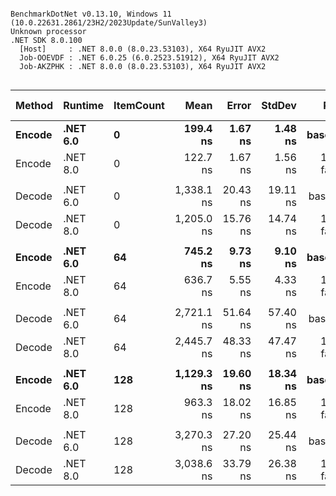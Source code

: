 ```

BenchmarkDotNet v0.13.10, Windows 11 (10.0.22631.2861/23H2/2023Update/SunValley3)
Unknown processor
.NET SDK 8.0.100
  [Host]     : .NET 8.0.0 (8.0.23.53103), X64 RyuJIT AVX2
  Job-OOEVDF : .NET 6.0.25 (6.0.2523.51912), X64 RyuJIT AVX2
  Job-AKZPHK : .NET 8.0.0 (8.0.23.53103), X64 RyuJIT AVX2


```
| Method | Runtime  | ItemCount | Mean       | Error    | StdDev   | Ratio        | RatioSD | Allocated | Alloc Ratio |
|------- |--------- |---------- |-----------:|---------:|---------:|-------------:|--------:|----------:|------------:|
| **Encode** | **.NET 6.0** | **0**         |   **199.4 ns** |  **1.67 ns** |  **1.48 ns** |     **baseline** |        **** |      **40 B** |            **** |
| Encode | .NET 8.0 | 0         |   122.7 ns |  1.67 ns |  1.56 ns | 1.63x faster |   0.03x |      40 B |  1.00x more |
|        |          |           |            |          |          |              |         |           |             |
| Decode | .NET 6.0 | 0         | 1,338.1 ns | 20.43 ns | 19.11 ns |     baseline |         |     560 B |             |
| Decode | .NET 8.0 | 0         | 1,205.0 ns | 15.76 ns | 14.74 ns | 1.11x faster |   0.02x |     560 B |  1.00x more |
|        |          |           |            |          |          |              |         |           |             |
| **Encode** | **.NET 6.0** | **64**        |   **745.2 ns** |  **9.73 ns** |  **9.10 ns** |     **baseline** |        **** |      **40 B** |            **** |
| Encode | .NET 8.0 | 64        |   636.7 ns |  5.55 ns |  4.33 ns | 1.17x faster |   0.02x |      40 B |  1.00x more |
|        |          |           |            |          |          |              |         |           |             |
| Decode | .NET 6.0 | 64        | 2,721.1 ns | 51.64 ns | 57.40 ns |     baseline |         |    7248 B |             |
| Decode | .NET 8.0 | 64        | 2,445.7 ns | 48.33 ns | 47.47 ns | 1.11x faster |   0.02x |    7248 B |  1.00x more |
|        |          |           |            |          |          |              |         |           |             |
| **Encode** | **.NET 6.0** | **128**       | **1,129.3 ns** | **19.60 ns** | **18.34 ns** |     **baseline** |        **** |      **40 B** |            **** |
| Encode | .NET 8.0 | 128       |   963.3 ns | 18.02 ns | 16.85 ns | 1.17x faster |   0.03x |      40 B |  1.00x more |
|        |          |           |            |          |          |              |         |           |             |
| Decode | .NET 6.0 | 128       | 3,270.3 ns | 27.20 ns | 25.44 ns |     baseline |         |    9112 B |             |
| Decode | .NET 8.0 | 128       | 3,038.6 ns | 33.79 ns | 26.38 ns | 1.08x faster |   0.01x |    9112 B |  1.00x more |
